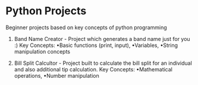 # Python Projects
Beginner projects based on key concepts of python programming

1. Band Name Creator - Project which generates a band name just for you :)
Key Concepts:
  •Basic functions (print, input),
  •Variables,
  •String manipulation concepts

2. Bill Split Calcultor - Project built to calculate the bill split for an individual and also additional tip calculation.
Key Concepts:
  •Mathematical operations,
  •Number manipulation
